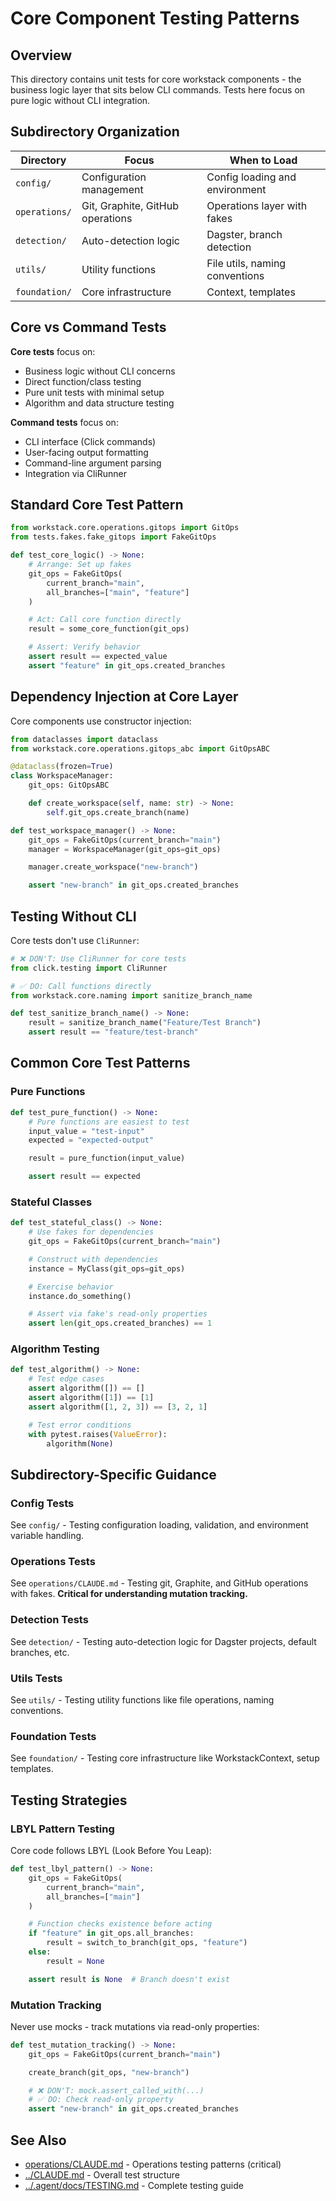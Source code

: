 # Core Component Testing Patterns

## Overview

This directory contains unit tests for core workstack components - the business logic layer that sits below CLI commands. Tests here focus on pure logic without CLI integration.

## Subdirectory Organization

| Directory     | Focus                            | When to Load                   |
| ------------- | -------------------------------- | ------------------------------ |
| `config/`     | Configuration management         | Config loading and environment |
| `operations/` | Git, Graphite, GitHub operations | Operations layer with fakes    |
| `detection/`  | Auto-detection logic             | Dagster, branch detection      |
| `utils/`      | Utility functions                | File utils, naming conventions |
| `foundation/` | Core infrastructure              | Context, templates             |

## Core vs Command Tests

**Core tests** focus on:

- Business logic without CLI concerns
- Direct function/class testing
- Pure unit tests with minimal setup
- Algorithm and data structure testing

**Command tests** focus on:

- CLI interface (Click commands)
- User-facing output formatting
- Command-line argument parsing
- Integration via CliRunner

## Standard Core Test Pattern

```python
from workstack.core.operations.gitops import GitOps
from tests.fakes.fake_gitops import FakeGitOps

def test_core_logic() -> None:
    # Arrange: Set up fakes
    git_ops = FakeGitOps(
        current_branch="main",
        all_branches=["main", "feature"]
    )

    # Act: Call core function directly
    result = some_core_function(git_ops)

    # Assert: Verify behavior
    assert result == expected_value
    assert "feature" in git_ops.created_branches
```

## Dependency Injection at Core Layer

Core components use constructor injection:

```python
from dataclasses import dataclass
from workstack.core.operations.gitops_abc import GitOpsABC

@dataclass(frozen=True)
class WorkspaceManager:
    git_ops: GitOpsABC

    def create_workspace(self, name: str) -> None:
        self.git_ops.create_branch(name)

def test_workspace_manager() -> None:
    git_ops = FakeGitOps(current_branch="main")
    manager = WorkspaceManager(git_ops=git_ops)

    manager.create_workspace("new-branch")

    assert "new-branch" in git_ops.created_branches
```

## Testing Without CLI

Core tests don't use `CliRunner`:

```python
# ❌ DON'T: Use CliRunner for core tests
from click.testing import CliRunner

# ✅ DO: Call functions directly
from workstack.core.naming import sanitize_branch_name

def test_sanitize_branch_name() -> None:
    result = sanitize_branch_name("Feature/Test Branch")
    assert result == "feature/test-branch"
```

## Common Core Test Patterns

### Pure Functions

```python
def test_pure_function() -> None:
    # Pure functions are easiest to test
    input_value = "test-input"
    expected = "expected-output"

    result = pure_function(input_value)

    assert result == expected
```

### Stateful Classes

```python
def test_stateful_class() -> None:
    # Use fakes for dependencies
    git_ops = FakeGitOps(current_branch="main")

    # Construct with dependencies
    instance = MyClass(git_ops=git_ops)

    # Exercise behavior
    instance.do_something()

    # Assert via fake's read-only properties
    assert len(git_ops.created_branches) == 1
```

### Algorithm Testing

```python
def test_algorithm() -> None:
    # Test edge cases
    assert algorithm([]) == []
    assert algorithm([1]) == [1]
    assert algorithm([1, 2, 3]) == [3, 2, 1]

    # Test error conditions
    with pytest.raises(ValueError):
        algorithm(None)
```

## Subdirectory-Specific Guidance

### Config Tests

See `config/` - Testing configuration loading, validation, and environment variable handling.

### Operations Tests

See `operations/CLAUDE.md` - Testing git, Graphite, and GitHub operations with fakes. **Critical for understanding mutation tracking.**

### Detection Tests

See `detection/` - Testing auto-detection logic for Dagster projects, default branches, etc.

### Utils Tests

See `utils/` - Testing utility functions like file operations, naming conventions.

### Foundation Tests

See `foundation/` - Testing core infrastructure like WorkstackContext, setup templates.

## Testing Strategies

### LBYL Pattern Testing

Core code follows LBYL (Look Before You Leap):

```python
def test_lbyl_pattern() -> None:
    git_ops = FakeGitOps(
        current_branch="main",
        all_branches=["main"]
    )

    # Function checks existence before acting
    if "feature" in git_ops.all_branches:
        result = switch_to_branch(git_ops, "feature")
    else:
        result = None

    assert result is None  # Branch doesn't exist
```

### Mutation Tracking

Never use mocks - track mutations via read-only properties:

```python
def test_mutation_tracking() -> None:
    git_ops = FakeGitOps(current_branch="main")

    create_branch(git_ops, "new-branch")

    # ❌ DON'T: mock.assert_called_with(...)
    # ✅ DO: Check read-only property
    assert "new-branch" in git_ops.created_branches
```

## See Also

- [operations/CLAUDE.md](operations/CLAUDE.md) - Operations testing patterns (critical)
- [../CLAUDE.md](../CLAUDE.md) - Overall test structure
- [../.agent/docs/TESTING.md](../../.agent/docs/TESTING.md) - Complete testing guide
